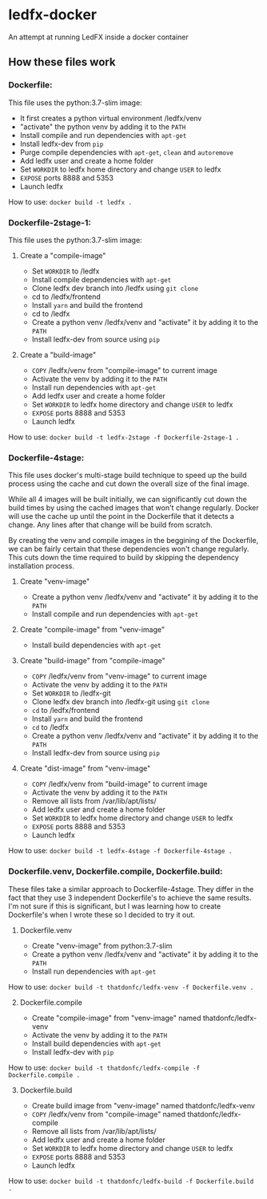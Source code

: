 # ledfx-docker

An attempt at running LedFX inside a docker container

## How these files work

### **Dockerfile:**

This file uses the python:3.7-slim image:

* It first creates a python virtual environment /ledfx/venv
* "activate" the python venv by adding it to the `PATH`
* Install compile and run dependencies with `apt-get`
* Install ledfx-dev from `pip`
* Purge compile dependencies with `apt-get`, `clean` and `autoremove`
* Add ledfx user and create a home folder
* Set `WORKDIR` to ledfx home directory and change `USER` to ledfx
* `EXPOSE` ports 8888 and 5353
* Launch ledfx

How to use: `docker build -t ledfx .`

### **Dockerfile-2stage-1:**

This file uses the python:3.7-slim image:

1. Create a "compile-image"

   * Set `WORKDIR` to /ledfx
   * Install compile dependencies with `apt-get`
   * Clone ledfx dev branch into /ledfx using `git clone`
   * cd to /ledfx/frontend
   * Install `yarn` and build the frontend
   * cd to /ledfx
   * Create a python venv /ledfx/venv and "activate" it by adding it to the `PATH`
   * Install ledfx-dev from source using `pip`

2. Create a "build-image"

   * `COPY` /ledfx/venv from "compile-image" to current image
   * Activate the venv by adding it to the `PATH`
   * Install run dependencies with `apt-get`
   * Add ledfx user and create a home folder
   * Set `WORKDIR` to ledfx home directory and change `USER` to ledfx
   * `EXPOSE` ports 8888 and 5353
   * Launch ledfx

How to use: `docker build -t ledfx-2stage -f Dockerfile-2stage-1 .`

### **Dockerfile-4stage:**

This file uses docker's multi-stage build technique to speed up the build process using the cache and cut down the overall size of the final image.

While all 4 images will be built initially, we can significantly cut down the build times by using the cached images that won't change regularly. Docker will use the cache up until the point in the Dockerfile that it detects a change. Any lines after that change will be build from scratch.

By creating the venv and compile images in the beggining of the Dockerfile, we can be fairly certain that these dependencies won't change regularly. This cuts down the time required to build by skipping the dependency installation process.

1. Create "venv-image"

   * Create a python venv /ledfx/venv and "activate" it by adding it to the `PATH`
   * Install compile and run dependencies with `apt-get`

2. Create "compile-image" from "venv-image"

   * Install build dependencies with `apt-get`

3. Create "build-image" from "compile-image"

   * `COPY` /ledfx/venv from "venv-image" to current image
   * Activate the venv by adding it to the `PATH`
   * Set `WORKDIR` to /ledfx-git
   * Clone ledfx dev branch into /ledfx-git using `git clone`
   * `cd` to /ledfx/frontend
   * Install `yarn` and build the frontend
   * `cd` to /ledfx
   * Create a python venv /ledfx/venv and "activate" it by adding it to the `PATH`
   * Install ledfx-dev from source using `pip`

4. Create "dist-image" from "venv-image"

   * `COPY` /ledfx/venv from "build-image" to current image
   * Activate the venv by adding it to the `PATH`
   * Remove all lists from /var/lib/apt/lists/
   * Add ledfx user and create a home folder
   * Set `WORKDIR` to ledfx home directory and change `USER` to ledfx
   * `EXPOSE` ports 8888 and 5353
   * Launch ledfx

How to use: `docker build -t ledfx-4stage -f Dockerfile-4stage .`

### **Dockerfile.venv, Dockerfile.compile, Dockerfile.build:**

These files take a similar approach to Dockerfile-4stage. They differ in the fact that they use 3 independent Dockerfile's to achieve the same results. I'm not sure if this is significant, but I was learning how to create Dockerfile's when I wrote these so I decided to try it out.

1. Dockerfile.venv

   * Create "venv-image" from python:3.7-slim
   * Create a python venv /ledfx/venv and "activate" it by adding it to the `PATH`
   * Install run dependencies with `apt-get`

How to use: `docker build -t thatdonfc/ledfx-venv -f Dockerfile.venv .`

2. Dockerfile.compile

   * Create "compile-image" from "venv-image" named thatdonfc/ledfx-venv
   * Activate the venv by adding it to the `PATH`
   * Install build dependencies with `apt-get`
   * Install ledfx-dev with `pip`

How to use: `docker build -t thatdonfc/ledfx-compile -f Dockerfile.compile .`

3. Dockerfile.build

   * Create build image from "venv-image" named thatdonfc/ledfx-venv
   * `COPY` /ledfx/venv from "compile-image" named thatdonfc/ledfx-compile
   * Remove all lists from /var/lib/apt/lists/
   * Add ledfx user and create a home folder
   * Set `WORKDIR` to ledfx home directory and change `USER` to ledfx
   * `EXPOSE` ports 8888 and 5353
   * Launch ledfx

How to use: `docker build -t thatdonfc/ledfx-build -f Dockerfile.build .`
